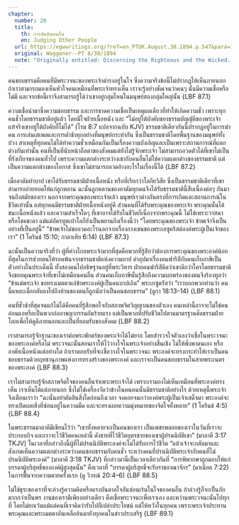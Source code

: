 ```yaml
---
chapter:
  number: 28
  title:
    th: การตัดสินคนอื่น
    en: Judging Other People
  url: https://egwwritings.org/?ref=en_PTUK.August.30.1894.p.547&para=1518.8110
  original: Waggoner--PT 8/30/1894
  note: "Originally entitled: Discerning the Righteous and the Wicked. There has been quite a bit of editorial work in Living by Faith in this chapter."
---
```


คนชอบธรรมคือคนที่มีพระวจนะของพระเจ้าดำรงอยู่ในใจ ซึ่งความจริงข้อนี้ไม่ปรากฏให้เห็นภายนอก ถ้าเราสามารถมองเห็นหัวใจคนเหมือนที่พระเจ้าทรงเห็น เราจะรู้อย่างชัดเจนว่าคนๆ นั้นมีความเชื่อหรือไม่มี และจากข้อนี้เราจึงสามารถรู้ได้ว่าเขาอยู่กลุ่มไหนในมนุษย์สองกลุ่มใหญ่นั้น {LBF 87.1}

ความเชื่อนำมาซึ่งความชอบธรรม และการขาดความเชื่อเป็นเหตุผลเดียวที่ทำให้เกิดความชั่ว เพราะทุกคนชั่วโดยธรรมชาติอยู่แล้ว โดยมีใจฝ่ายเนื้อหนัง และ “ไม่อยู่ใต้บังคับของธรรมบัญญัติของพระเจ้า แท้จริงเขาอยู่ใต้บังคับก็ไม่ได้” (โรม 8:7 แปลจากฉบับ KJV) ธรรมชาติเดียวกันนี้ปรากฏอยู่ในการฆ่าคน การเล่นเสเพลและการต่ำช้าทุกอย่างที่มนุษย์กระทำกัน ซึ่งเป็นธรรมชาติโดยพื้นฐานของมนุษย์ทั้งปวง สาเหตุที่ทุกคนไม่ได้ทำความชั่วเหมือนกันเป็นเรื่องความบังเอิญและเป็นเพราะสถานการณ์ที่แตกต่างกันเท่านั้น คนที่เป็นที่นับหน้าถือตาของสังคมแต่ยังไม่รู้จักพระเจ้า ไม่สามารถอวดตัวได้ที่เขาไม่เป็นที่รังเกียจของคนทั่วไป เพราะความแตกต่างระหว่างเขากับคนอื่นไม่ใช่ความแตกต่างของธรรมชาติ แต่เป็นความแตกต่างของโอกาส ซึ่งเขาไม่สามารถอวดอ้างอะไรในเรื่องนี้ได้ {LBF 87.2}

เมื่ออาดัมทำบาป เขาได้รับธรรมชาติฝ่ายเนื้อหนัง หรือที่เรียกว่าโลกียวิสัย ซึ่งเป็นธรรมชาติเดียวที่เขาสามารถถ่ายทอดให้แก่ลูกหลาน ฉะนั้นลูกหลานของอาดัมทุกคนจึงได้รับธรรมชาตินี้สืบเนื่องต่อๆ กันมาจนถึงสมัยของเรา นอกจากพระคุณของพระเจ้าแล้ว มนุษย์เราต่างกันตรงที่การเกิดและสถานการณ์ในชีวิตเท่านั้น แต่ทุกคนมีธรรมชาติฝ่ายเนื้อหนังอยู่ดี ส่วนคนที่ได้รับพระคุณของพระเจ้า พระคุณนั้นได้ชนะเนื้อหนังแล้ว และความสำเร็จใดๆ ที่เขาอาจได้รับในชีวิตก็เนื่องจากพระคุณนี้ ไม่ใช่เพราะวาสนาหรือโชคชะตา แม้แต่อัครทูตเปาโลก็ยังเป็นพยานถึงเรื่องนี้ว่า “โดยพระคุณของพระเจ้า ข้าพเจ้าจึงเป็นอย่างที่เป็นอยู่นี้” “ข้าพเจ้าไม่ขออวดอะไรนอกจากเรื่องกางเขนของพระเยซูคริสต์องค์พระผู้เป็นเจ้าของเรา” (1 โครินธ์ 15:10; กาลาเทีย 6:14) {LBF 87.3}

ฉะนั้นเป็นความจริงที่ว่า ผู้ที่ห่างไกลพระเจ้ามากที่สุดคือพวกที่รู้สึกว่าต้องการพระคุณของพระองค์น้อยที่สุดในการช่วยตนให้รอดพ้นจากธรรมชาติแห่งความบาป คำอุปมาเรื่องคนฟาริสีกับคนเก็บภาษีเป็นตัวอย่างในประเด็นนี้ ทั้งสองคนไปอธิษฐานอยู่ที่พระวิหาร ฝ่ายคนฟาริสีคิดว่าเขาดีกว่าใครโดยธรรมชาติ จึงขอบคุณพระเจ้าที่เขาไม่เหมือนคนอื่น ส่วนคนเก็บภาษีนั้นรู้สึกถึงความบกพร่องของตนจึงร้องทูลว่า “ข้าแต่พระเจ้า ขอทรงเมตตาแก่ข้าพระองค์ผู้เป็นคนบาปเถิด” พระเยซูตรัสว่า “เราบอกพวกท่านว่า คนนี้แหละเมื่อกลับลงไปถึงบ้านของตนก็ถูกนับว่าเป็นคนชอบธรรม” (ลูกา 18:13–14) {LBF 88.1}

คนที่ชั่วช้าที่สุดจนแก้ไม่ได้คือคนที่รู้สึกพอใจกับสภาพจิตวิญญาณของตัวเอง คนเหล่านี้อาจจะไม่ใช่คนอ่อนแอหรือเป็นพวกก่ออาชญากรรมอันร้ายแรง แต่เป็นพวกที่ปรับชีวิตไปตามมาตรฐานศีลธรรมฝ่ายโลกเพื่อให้ดูดีภายนอกและเป็นที่ยอมรับของสังคม {LBF 88.2}

เราสามารถรู้จักฐานะของเราต่อพระพักตร์ของพระเจ้าได้ไม่ยาก โดยสำรวจใจตัวเองว่าเชื่อในพระวจนะของพระองค์หรือไม่ พระวจนะนั้นสอนเราให้ไว้วางใจในพระเจ้าอย่างสิ้นเชิง ไม่ให้พึ่งพาตนเอง หรืออาศัยเนื้อหนังแต่อย่างใด ถ้าเราตอบรับที่จะเชื่อวางใจในพระวจนะ พระองค์จะทรงกระทำให้เราเป็นคนชอบธรรมด้วยฤทธานุภาพแห่งการทรงสร้างของพระองค์ และเราจะเป็นคนชอบธรรมในสายพระเนตรของพระองค์ {LBF 88.3}

เราไม่สามารถรู้จักสภาพจิตใจของคนอื่นจำเพาะพระเจ้าได้ เพราะเรามองไม่เห็นเหมือนที่พระองค์ทรงเห็น เราเห็นได้แต่ภายนอก ซึ่งไม่ใช่เครื่องวัดว่าข้างในคนคนนั้นมีธรรมชาติอย่างไร ด้วยเหตุนี้พระเจ้าจึงเตือนเราว่า “ฉะนั้นอย่าตัดสินสิ่งใดก่อนถึงเวลา จงคอยจนกว่าองค์พระผู้เป็นเจ้าเสด็จมา พระองค์จะทรงเปิดเผยสิ่งที่ซ่อนอยู่ในความมืด และจะทรงเผยความมุ่งหมายของจิตใจทั้งหลาย” (1 โครินธ์ 4:5) {LBF 88.4}

ในพระธรรมมาลาคีมีเขียนไว้ว่า “เขาทั้งหลายจะเป็นคนของเรา เป็นเพชรพลอยของเราในวันที่เราจะประกอบกิจ และเราจะไว้ชีวิตคนเหล่านี้ ดังชายที่ไว้ชีวิตบุตรชายของเขาผู้ปรนนิบัติเขา” (มาลาคี 3:17 TKJV) ในเวลาที่กล่าวถึงนี้ผู้ที่ไม่ปรนนิบัติพระองค์จะไม่ได้รับการไว้ชีวิต “แล้วเจ้าจะกลับมาและสังเกตเห็นความแตกต่างระหว่างคนชอบธรรมกับคนชั่ว ระหว่างคนที่ปรนนิบัติพระเจ้ากับคนที่ไม่ปรนนิบัติพระองค์” (มาลาคี 3:18 TKJV) ที่กล่าวมานี้เป็นเวลาเดียวกันที่ “การพิพากษาถูกมอบให้แก่บรรดาผู้บริสุทธิ์ขององค์ผู้สูงสุดนั้น” คือเวลาที่ “บรรดาผู้บริสุทธิ์จะรับราชอาณาจักร” (ดาเนียล 7:22) ในการฟื้นจากความตายครั้งแรก (ดู วิวรณ์ 20:4–6) {LBF 88.5}

ไม่ใช่ธุระของเราที่จะล่วงรู้ความคิดหรือแรงบันดาลใจอันซ่อนเร้นในใจของคนอื่น ถ้าล่วงรู้ก็จะเป็นภัยมากกว่าเป็นพร งานของเรามีเพียงอย่างเดียว คือเชื่อพระวจนะเพื่อเราเอง และหว่านพระวจนะนั้นไปทุกที่ โดยไม่ยกเว้นแม้แต่คนที่เราคิดว่ารับไปก็เปล่าประโยชน์ แต่ให้หวังในทุกคน เพราะพระเจ้าประทานพระคุณและพระเมตตาอันเหลือล้นมายังทุกคนในข่าวประเสริฐ {LBF 89.1}
